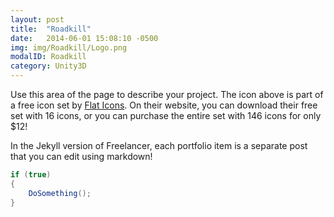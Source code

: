 ```yaml
---
layout: post
title:  "Roadkill"
date:   2014-06-01 15:08:10 -0500
img: img/Roadkill/Logo.png
modalID: Roadkill
category: Unity3D
---
```

Use this area of the page to describe your project. The icon above is part of a free icon set by [Flat Icons][flat-icons-link]. On their website, you can download their free set with 16 icons, or you can purchase the entire set with 146 icons for only $12!

In the Jekyll version of Freelancer, each portfolio item is a separate post that you can edit using markdown!

```csharp
if (true)
{
    DoSomething();
}
```

[flat-icons-link]: https://sellfy.com/p/8Q9P/jV3VZ/